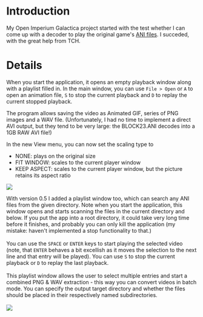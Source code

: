 # Introduction #

My Open Imperium Galactica project started with the test whether I can come up with a decoder to play the original game's <a href='http://code.google.com/p/open-ig/wiki/ANI_Format'>ANI files</a>. I succeded, with the great help from TCH.

# Details #

When you start the application, it opens an empty playback window along with a playlist filled in. In the main window, you can use `File > Open` or `A` to open an animation file, `S` to stop the current playback and `D` to replay the current stopped playback.

The program allows saving the video as Animated GIF, series of PNG images and a WAV file. (Unfortunately, I had no time to implement a direct AVI output, but they tend to be very large: the BLOCK23.ANI decodes into a 1GB RAW AVI file!)

In the new View menu, you can now set the scaling type to

  * NONE: plays on the original size
  * FIT WINDOW: scales to the current player window
  * KEEP ASPECT: scales to the current player window, but the picture retains its aspect ratio

<img src='http://karnokd.uw.hu/images/open-ig-animplay.png'>

With version 0.5 I added a playlist window too, which can search any ANI files from the given directory. Note when you start the application, this window opens and starts scanning the files in the current directory and below. If you put the app into a root directory, it could take very long time before it finishes, and probably you can only kill the application (my mistake: haven't implemented a stop functionality to that.)<br>
<br>
You can use the <code>SPACE</code> or <code>ENTER</code> keys to start playing the selected video (note, that <code>ENTER</code> behaves a bit excellish as it moves the selection to the next line and that entry will be played). You can use <code>S</code> to stop the current playback or <code>D</code> to replay the last playback.<br>
<br>
This playlist window allows the user to select multiple entries and start a combined PNG &amp; WAV extraction - this way you can convert videos in batch mode. You can specify the output target directory and whether the files should be placed in their respectively named subdirectories.<br>
<br>
<img src='http://karnokd.uw.hu/images/open-ig-animplaylist.png'>